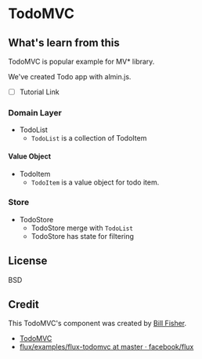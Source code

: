 # TodoMVC

## What's learn from this

TodoMVC is popular example for MV* library.

We've created Todo app with almin.js.

- [ ] Tutorial Link

### Domain Layer

- TodoList
    - `TodoList` is a collection of TodoItem

#### Value Object

- TodoItem
    - `TodoItem` is a value object for todo item.

### Store

- TodoStore
    - TodoStore merge with `TodoList`
    - TodoStore has state for filtering

## License

BSD

## Credit
   
This TodoMVC's component was created by [Bill Fisher](https://www.facebook.com/bill.fisher.771).

- [TodoMVC](http://todomvc.com/)
- [flux/examples/flux-todomvc at master · facebook/flux](https://github.com/facebook/flux/tree/master/examples/flux-todomvc)
